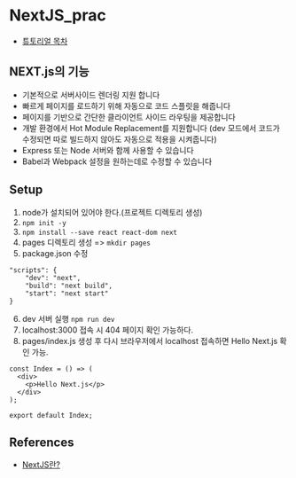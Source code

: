 # NextJS_prac
- [튜토리얼 목차](https://jcon.tistory.com/124)

## NEXT.js의 기능
 - 기본적으로 서버사이드 렌더링 지원 합니다
 - 빠르게 페이지를 로드하기 위해 자동으로 코드 스플릿을 해줍니다
 - 페이지를 기반으로 간단한 클라이언트 사이드 라우팅을 제공합니다
 - 개발 환경에서 Hot Module Replacement를 지원합니다 
   (dev 모드에서 코드가 수정되면 따로 빌드하지 않아도 자동으로 적용을 시켜줍니다)
 - Express 또는 Node 서버와 함께 사용할 수 있습니다
 - Babel과 Webpack 설정을 원하는데로 수정할 수 있습니다
 
## Setup
1. node가 설치되어 있어야 한다.(프로젝트 디렉토리 생성)
2. ```npm init -y```
3. ```npm install --save react react-dom next```
4. pages 디렉토리 생성 => ```mkdir pages```
5. package.json 수정
```
"scripts": {
    "dev": "next",
    "build": "next build",
    "start": "next start"
}
```
6. dev 서버 실행 ```npm run dev```
7. localhost:3000 접속 시 404 페이지 확인 가능하다.
8. pages/index.js 생성 후 다시 브라우저에서 localhost 접속하면  Hello Next.js 확인 가능.
```
const Index = () => (
  <div>
    <p>Hello Next.js</p>
  </div>
);

export default Index;
```


## References
- [NextJS란?](https://slides.com/msj9121/deck/fullscreen#/)
